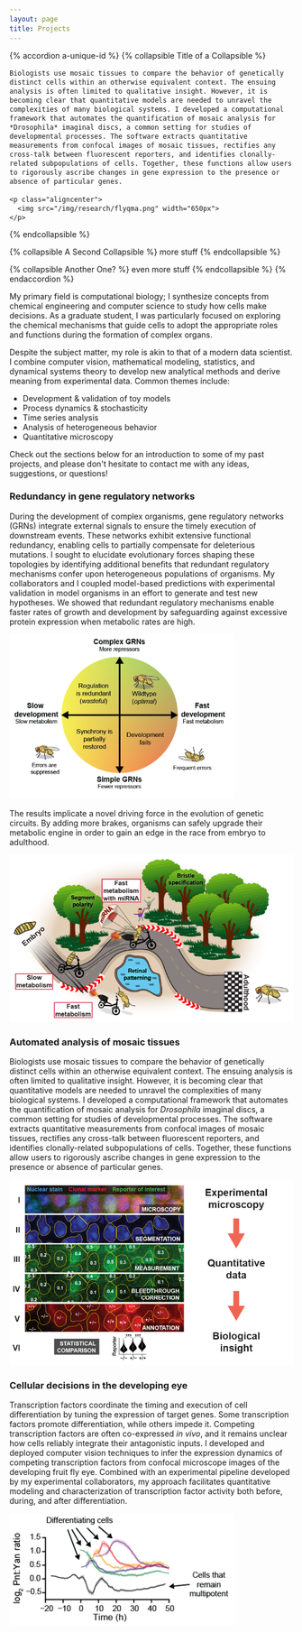 ```yaml
---
layout: page
title: Projects
---
```


{% accordion a-unique-id %}
  {% collapsible Title of a Collapsible %}
    
    Biologists use mosaic tissues to compare the behavior of genetically distinct cells within an otherwise equivalent context. The ensuing analysis is often limited to qualitative insight. However, it is becoming clear that quantitative models are needed to unravel the complexities of many biological systems. I developed a computational framework that automates the quantification of mosaic analysis for *Drosophila* imaginal discs, a common setting for studies of developmental processes. The software extracts quantitative measurements from confocal images of mosaic tissues, rectifies any cross-talk between fluorescent reporters, and identifies clonally-related subpopulations of cells. Together, these functions allow users to rigorously ascribe changes in gene expression to the presence or absence of particular genes.

    <p class="aligncenter">
      <img src="/img/research/flyqma.png" width="650px">
    </p>

  {% endcollapsible %}

  {% collapsible A Second Collapsible %}
    more stuff
  {% endcollapsible %}

  {% collapsible Another One? %}
    even more stuff
  {% endcollapsible %}
{% endaccordion %}


My primary field is computational biology; I synthesize concepts from chemical engineering and computer science to study how cells make decisions. As a graduate student, I was particularly focused on exploring the chemical mechanisms that guide cells to adopt the appropriate roles and functions during the formation of complex organs.

Despite the subject matter, my role is akin to that of a modern data scientist. I combine computer vision, mathematical modeling, statistics, and dynamical systems theory to develop new analytical methods and derive meaning from experimental data. Common themes include:

- Development & validation of toy models
- Process dynamics & stochasticity
- Time series analysis
- Analysis of heterogeneous behavior
- Quantitative microscopy

Check out the sections below for an introduction to some of my past projects, and please don't hesitate to contact me with any ideas, suggestions, or questions!


### Redundancy in gene regulatory networks

During the development of complex organisms, gene regulatory networks (GRNs) integrate external signals to ensure the timely execution of downstream events. These networks exhibit extensive functional redundancy, enabling cells to partially compensate for deleterious mutations. I sought to elucidate evolutionary forces shaping these topologies by identifying additional benefits that redundant regulatory mechanisms confer upon heterogeneous populations of organisms. My collaborators and I coupled model-based predictions with experimental validation in model organisms in an effort to generate and test new hypotheses. We showed that redundant regulatory mechanisms enable faster rates of growth and development by safeguarding against excessive protein expression when metabolic rates are high. 

<p class="aligncenter">
  <img src="/img/research/metabolism_coords.png" width="400px">
</p>


The results implicate a novel driving force in the evolution of genetic circuits. By adding more brakes, organisms can safely upgrade their metabolic engine in order to gain an edge in the race from embryo to adulthood.

<p class="aligncenter">
  <img src="/img/research/metabolism_race.png" width="550px">
</p>



### Automated analysis of mosaic tissues

Biologists use mosaic tissues to compare the behavior of genetically distinct cells within an otherwise equivalent context. The ensuing analysis is often limited to qualitative insight. However, it is becoming clear that quantitative models are needed to unravel the complexities of many biological systems. I developed a computational framework that automates the quantification of mosaic analysis for *Drosophila* imaginal discs, a common setting for studies of developmental processes. The software extracts quantitative measurements from confocal images of mosaic tissues, rectifies any cross-talk between fluorescent reporters, and identifies clonally-related subpopulations of cells. Together, these functions allow users to rigorously ascribe changes in gene expression to the presence or absence of particular genes.

<p class="aligncenter">
  <img src="/img/research/flyqma.png" width="650px">
</p>


### Cellular decisions in the developing eye

Transcription factors coordinate the timing and execution of cell differentiation by tuning the expression of target genes. Some transcription factors promote differentiation, while others impede it. Competing transcription factors are often co-expressed *in vivo*, and it remains unclear how cells reliably integrate their antagonistic inputs. I developed and deployed computer vision techniques to infer the expression dynamics of competing transcription factors from confocal microscope images of the developing fruit fly eye. Combined with an experimental pipeline developed by my experimental collaborators, my approach facilitates quantitative modeling and characterization of transcription factor activity both before, during, and after differentiation.

<p class="aligncenter">
  <img src="/img/research/ratio.png" width="400px">
</p>
